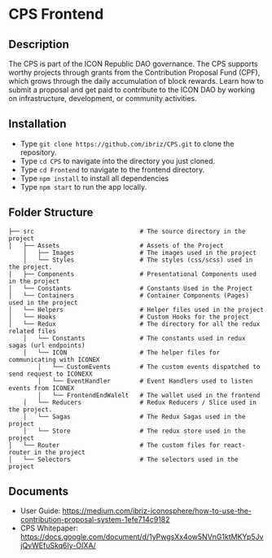 # CPS Frontend

## Description

The CPS is part of the ICON Republic DAO governance. The CPS supports worthy projects through grants from the Contribution Proposal Fund (CPF), which grows through the daily accumulation of block rewards. Learn how to submit a proposal and get paid to contribute to the ICON DAO by working on infrastructure, development, or community activities.

## Installation
- Type ```git clone https://github.com/ibriz/CPS.git``` to clone the repository. 
- Type ```cd CPS``` to navigate into the directory you just cloned.
- Type ```cd Frontend``` to navigate to the frontend directory.
- Type ```npm install``` to install all dependencies
- Type ```npm start``` to run the app locally.

## Folder Structure

    ├── src                             # The source directory in the project
    │   ├── Assets                      # Assets of the Project
        │   ├── Images                  # The images used in the project
        │   └── Styles                  # The styles (css/scss) used in the project.
    │   ├── Components                  # Presentational Components used in the project
    │   └── Constants                   # Constants Used in the Project
    │   └── Containers                  # Container Components (Pages) used in the project
    │   └── Helpers                     # Helper files used in the project
    │   └── Hooks                       # Custom Hooks for the project
    │   └── Redux                       # The directory for all the redux related files
        │   └── Constants               # The constants used in redux sagas (url endpoints)
        │   └── ICON                    # The helper files for communicating with ICONEX
            │   └── CustomEvents        # The custom events dispatched to send request to ICONEXX
            │   └── EventHandler        # Event Handlers used to listen events from ICONEX
            │   └── FrontendEndWalelt   # The wallet used in the frontend
        │   └── Reducers                # Redux Reducers / Slice used in the project.
        │   └── Sagas                   # The Redux Sagas used in the project
        │   └── Store                   # The redux store used in the project
    │   └── Router                      # The custom files for react-router in the project
    │   └── Selectors                   # The selectors used in the project

## Documents

- User Guide: https://medium.com/ibriz-iconosphere/how-to-use-the-contribution-proposal-system-1efe714c9182 
- CPS Whitepaper: https://docs.google.com/document/d/1yPwgsXx4ow5NVnG1ktMKYp5JvjQvWEfuSkq6Iy-OIXA/
